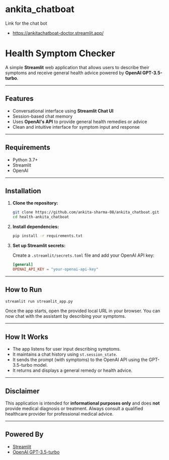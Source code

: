 # ankita_chatboat
Link for the chat bot
* https://ankitachatboat-doctor.streamlit.app/

#  Health Symptom Checker

A simple **Streamlit** web application that allows users to describe their symptoms and receive general health advice powered by **OpenAI GPT-3.5-turbo**.

---

##  Features

* Conversational interface using **Streamlit Chat UI**
* Session-based chat memory
* Uses **OpenAI's API** to provide general health remedies or advice
* Clean and intuitive interface for symptom input and response

---

##  Requirements

* Python 3.7+
* Streamlit
* OpenAI 

---

##  Installation

1. **Clone the repository:**

   ```bash
   git clone https://github.com/ankita-sharma-08/ankita_chatboat.git
   cd health-ankita_chatboat
   ```

2. **Install dependencies:**

   ```bash
   pip install -r requirements.txt
   ```

3. **Set up Streamlit secrets:**

   Create a `.streamlit/secrets.toml` file and add your OpenAI API key:

   ```toml
   [general]
   OPENAI_API_KEY = "your-openai-api-key"
   ```

---

##  How to Run

```bash
streamlit run streamlit_app.py
```

Once the app starts, open the provided local URL in your browser. You can now chat with the assistant by describing your symptoms.

---

##  How It Works

* The app listens for user input describing symptoms.
* It maintains a chat history using `st.session_state`.
* It sends the prompt (with symptoms) to the OpenAI API using the GPT-3.5-turbo model.
* It returns and displays a general remedy or health advice.

---

##  Disclaimer

This application is intended for **informational purposes only** and does **not** provide medical diagnosis or treatment. Always consult a qualified healthcare provider for professional medical advice.

---

##  Powered By

* [Streamlit](https://streamlit.io/)
* [OpenAI GPT-3.5-turbo](https://platform.openai.com/)
